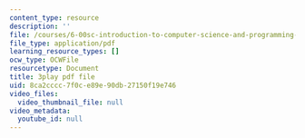 ```yaml
---
content_type: resource
description: ''
file: /courses/6-00sc-introduction-to-computer-science-and-programming-spring-2011/8ca2cccc7f0ce89e90db27150f19e746_AKDkrI6BCcw.pdf
file_type: application/pdf
learning_resource_types: []
ocw_type: OCWFile
resourcetype: Document
title: 3play pdf file
uid: 8ca2cccc-7f0c-e89e-90db-27150f19e746
video_files:
  video_thumbnail_file: null
video_metadata:
  youtube_id: null
---
```

